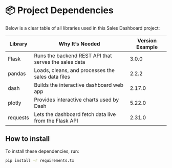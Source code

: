 # 📦 Project Dependencies

Below is a clear table of all libraries used in this Sales Dashboard project:

| Library  | Why It’s Needed                                         | Version Example |
|----------|---------------------------------------------------------|-----------------|
| Flask    | Runs the backend REST API that serves the sales data    | 3.0.0           |
| pandas   | Loads, cleans, and processes the sales data files       | 2.2.2           |
| dash     | Builds the interactive dashboard web app                | 2.17.0          |
| plotly   | Provides interactive charts used by Dash                | 5.22.0          |
| requests | Lets the dashboard fetch data live from the Flask API   | 2.31.0          |

## How to install

To install these dependencies, run:

```bash
pip install -r requirements.tx
